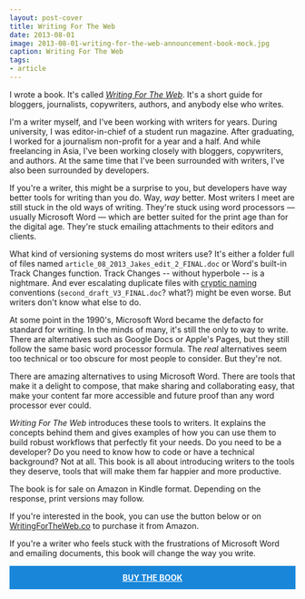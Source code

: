 ```yaml
---
layout: post-cover
title: Writing For The Web
date: 2013-08-01
image: 2013-08-01-writing-for-the-web-announcement-book-mock.jpg
caption: Writing For The Web
tags:
- article
---
```


I wrote a book. It's called [*Writing For The Web*](http://writingfortheweb.co). It's a short guide for bloggers, journalists, copywriters, authors, and anybody else who writes.

I'm a writer myself, and I've been working with writers for years. During university, I was editor-in-chief of a student run magazine. After graduating, I worked for a journalism non-profit for a year and a half.  And while freelancing in Asia, I've been working closely with bloggers, copywriters, and authors. At the same time that I've been surrounded with writers, I've also been surrounded by developers.

If you're a writer, this might be a surprise to you, but developers have way better tools for writing than you do. Way, *way* better. Most writers I meet are still stuck in the old ways of writing. They're stuck using word processors — usually Microsoft Word — which are better suited for the print age than for the digital age. They're stuck emailing attachments to their editors and clients.

What kind of versioning systems do most writers use? It's either a folder full of files named `article_08_2013_Jakes_edit_2_FINAL.doc` or Word's built-in Track Changes function. Track Changes -- without hyperbole -- is a nightmare. And ever escalating duplicate files with [cryptic naming](http://www.phdcomics.com/comics/archive.php?comicid=1531) conventions (`second_draft_V3_FINAL.doc`? what?) might be even worse. But writers don't know what else to do.

At some point in the 1990's, Microsoft Word became the defacto for standard for writing. In the minds of many, it's still the only to way to write. There are alternatives such as Google Docs or Apple's Pages, but they still follow the same basic word processor formula. The *real* alternatives seem too technical or too obscure for most people to consider. But they're not.

There are amazing alternatives to using Microsoft Word. There are tools that make it a delight to compose, that make sharing and collaborating easy, that make your content far more accessible and future proof than any word processor ever could.

*Writing For The Web* introduces these tools to writers. It explains the concepts behind them and gives examples of how you can use them to build robust workflows that perfectly fit your needs. Do you need to be a developer? Do you need to know how to code or have a technical background? Not at all. This book is all about introducing writers to the tools they deserve, tools that will make them far happier and more productive.

The book is for sale on Amazon in Kindle format. Depending on the response, print versions may follow.

If you're interested in the book, you can use the button below or on [WritingForTheWeb.co](http://writingfortheweb.co/) to purchase it from Amazon.

If you're a writer who feels stuck with the frustrations of Microsoft Word and emailing documents, this book will change the way you write.

<a class="delta" style="background: #1986D9; display: block; text-align:center; font-weight: bold; color: #fff; border: none; width: 100%; padding: .85em 0" href="http://www.amazon.com/Writing-For-The-Web-ebook/dp/B00ELAG856">BUY THE BOOK</a>
